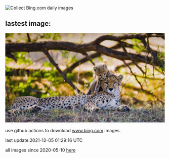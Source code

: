 ![Collect Bing.com daily images](https://github.com/counter2015/bing-daily-images/workflows/Collect%20Bing.com%20daily%20images/badge.svg)
## lastest image:
![](images/MotherCheetah.jpg)

use github actions to download www.bing.com images.

last update:2021-12-05 01:29:16 UTC

all images since 2020-05-10 [here](https://github.com/counter2015/bing-daily-images/tree/master/images) 
